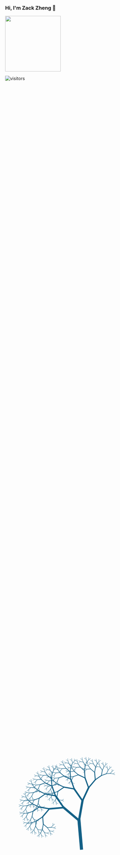 ### Hi, I'm Zack Zheng 👋

<a href="https://github.com/AVS1508">
  <!-- <img height="180em" src="https://github-readme-stats.vercel.app/api?username=ZackZheng-xy&theme=buefy&show_icons=true" /> -->
  <img height="180em" src="https://github-readme-stats.vercel.app/api/top-langs/?username=ZackZheng-xy&theme=buefy&layout=compact" />
</a>   


<html lang="en">
<head>

  <style>
    .trunk, .trunk div {
    background: #136086;
    /*border-radius:$w;*/
    width: 100px;
    height: 10px;
    position: absolute;
    right:10%;
    top:70%;
    margin-left: -10px;
    -webkit-animation-name: rot;
            animation-name: rot;
    -webkit-animation-duration: 2.02s;
            animation-duration: 2.02s;
    -webkit-animation-iteration-count: infinite;
            animation-iteration-count: infinite;
    -webkit-animation-direction: alternate;
            animation-direction: alternate;
    -webkit-transform-origin: 5px 5px;
        -ms-transform-origin: 5px 5px;
            transform-origin: 5px 5px;
    -webkit-animation-timing-function: ease-in-out;
            animation-timing-function: ease-in-out;

}
.trunk.trunk, .trunk div.trunk {
    bottom: 0;
    left: 50%;
    -webkit-animation-name: rot-root;
            animation-name: rot-root;
    -webkit-animation-duration: 2.5s;
            animation-duration: 2.5s;
}
.trunk > div, .trunk div > div {
    /*opacity:0.9;*/
    top: 0;
    left: 100px;
    -webkit-animation-duration: calc(inherit / 2);
            animation-duration: calc(inherit / 2);
    /* don't works  */
}
.trunk > div:nth-child(2), .trunk div > div:nth-child(2) {
    /*animation-duration:15s;*/
    -webkit-animation-name: rot-inv;
            animation-name: rot-inv;
    -webkit-animation-duration: 1.7s;
            animation-duration: 1.7s;
}

@-webkit-keyframes rot {
    from {
      -webkit-transform: rotate(15deg) scale(0.72);
              transform: rotate(15deg) scale(0.72);
    }
    to {
      -webkit-transform: rotate(45deg) scale(0.72);
              transform: rotate(45deg) scale(0.72);
    }
}

@keyframes rot {
    from {
      -webkit-transform: rotate(15deg) scale(0.72);
              transform: rotate(15deg) scale(0.72);
    }
    to {
      -webkit-transform: rotate(45deg) scale(0.72);
              transform: rotate(45deg) scale(0.72);
    }
}
@-webkit-keyframes rot-inv {
    from {
      -webkit-transform: rotate(-45deg) scale(0.72);
              transform: rotate(-45deg) scale(0.72);
    }
    to {
      -webkit-transform: rotate(-15deg) scale(0.72);
              transform: rotate(-15deg) scale(0.72);
    }
}
@keyframes rot-inv {
    from {
      -webkit-transform: rotate(-45deg) scale(0.72);
              transform: rotate(-45deg) scale(0.72);
    }
    to {
      -webkit-transform: rotate(-15deg) scale(0.72);
              transform: rotate(-15deg) scale(0.72);
    }
}
@-webkit-keyframes rot-root {
    from {
      -webkit-transform: rotate(-95deg);
              transform: rotate(-95deg);
    }
    to {
      -webkit-transform: rotate(-85deg);
              transform: rotate(-85deg);
    }
}
@keyframes rot-root {
    from {
      -webkit-transform: rotate(-95deg);
              transform: rotate(-95deg);
    }
    to {
      -webkit-transform: rotate(-85deg);
              transform: rotate(-85deg);
    }
}
  </style>
</head>
<body>
<!-- 代码部分begin -->
<div class="trunk"><div><div><div><div><div><div><div><div></div><div></div></div><div><div></div><div></div></div></div><div><div><div></div><div></div></div><div><div></div><div></div></div></div></div><div><div><div><div></div><div></div></div><div><div></div><div></div></div></div><div><div><div></div><div></div></div><div><div></div><div></div></div></div></div></div><div><div><div><div><div></div><div></div></div><div><div></div><div></div></div></div><div><div><div></div><div></div></div><div><div></div><div></div></div></div></div><div><div><div><div></div><div></div></div><div><div></div><div></div></div></div><div><div><div></div><div></div></div><div><div></div><div></div></div></div></div></div></div><div><div><div><div><div><div></div><div></div></div><div><div></div><div></div></div></div><div><div><div></div><div></div></div><div><div></div><div></div></div></div></div><div><div><div><div></div><div></div></div><div><div></div><div></div></div></div><div><div><div></div><div></div></div><div><div></div><div></div></div></div></div></div><div><div><div><div><div></div><div></div></div><div><div></div><div></div></div></div><div><div><div></div><div></div></div><div><div></div><div></div></div></div></div><div><div><div><div></div><div></div></div><div><div></div><div></div></div></div><div><div><div></div><div></div></div><div><div></div><div></div></div></div></div></div></div></div><div><div><div><div><div><div><div></div><div></div></div><div><div></div><div></div></div></div><div><div><div></div><div></div></div><div><div></div><div></div></div></div></div><div><div><div><div></div><div></div></div><div><div></div><div></div></div></div><div><div><div></div><div></div></div><div><div></div><div></div></div></div></div></div><div><div><div><div><div></div><div></div></div><div><div></div><div></div></div></div><div><div><div></div><div></div></div><div><div></div><div></div></div></div></div><div><div><div><div></div><div></div></div><div><div></div><div></div></div></div><div><div><div></div><div></div></div><div><div></div><div></div></div></div></div></div></div><div><div><div><div><div><div></div><div></div></div><div><div></div><div></div></div></div><div><div><div></div><div></div></div><div><div></div><div></div></div></div></div><div><div><div><div></div><div></div></div><div><div></div><div></div></div></div><div><div><div></div><div></div></div><div><div></div><div></div></div></div></div></div><div><div><div><div><div></div><div></div></div><div><div></div><div></div></div></div><div><div><div></div><div></div></div><div><div></div><div></div></div></div></div><div><div><div><div></div><div></div></div><div><div></div><div></div></div></div><div><div><div></div><div></div></div><div><div></div><div></div></div></div></div></div></div></div></div><div><div><div><div><div><div><div><div></div><div></div></div><div><div></div><div></div></div></div><div><div><div></div><div></div></div><div><div></div><div></div></div></div></div><div><div><div><div></div><div></div></div><div><div></div><div></div></div></div><div><div><div></div><div></div></div><div><div></div><div></div></div></div></div></div><div><div><div><div><div></div><div></div></div><div><div></div><div></div></div></div><div><div><div></div><div></div></div><div><div></div><div></div></div></div></div><div><div><div><div></div><div></div></div><div><div></div><div></div></div></div><div><div><div></div><div></div></div><div><div></div><div></div></div></div></div></div></div><div><div><div><div><div><div></div><div></div></div><div><div></div><div></div></div></div><div><div><div></div><div></div></div><div><div></div><div></div></div></div></div><div><div><div><div></div><div></div></div><div><div></div><div></div></div></div><div><div><div></div><div></div></div><div><div></div><div></div></div></div></div></div><div><div><div><div><div></div><div></div></div><div><div></div><div></div></div></div><div><div><div></div><div></div></div><div><div></div><div></div></div></div></div><div><div><div><div></div><div></div></div><div><div></div><div></div></div></div><div><div><div></div><div></div></div><div><div></div><div></div></div></div></div></div></div></div><div><div><div><div><div><div><div></div><div></div></div><div><div></div><div></div></div></div><div><div><div></div><div></div></div><div><div></div><div></div></div></div></div><div><div><div><div></div><div></div></div><div><div></div><div></div></div></div><div><div><div></div><div></div></div><div><div></div><div></div></div></div></div></div><div><div><div><div><div></div><div></div></div><div><div></div><div></div></div></div><div><div><div></div><div></div></div><div><div></div><div></div></div></div></div><div><div><div><div></div><div></div></div><div><div></div><div></div></div></div><div><div><div></div><div></div></div><div><div></div><div></div></div></div></div></div></div><div><div><div><div><div><div></div><div></div></div><div><div></div><div></div></div></div><div><div><div></div><div></div></div><div><div></div><div></div></div></div></div><div><div><div><div></div><div></div></div><div><div></div><div></div></div></div><div><div><div></div><div></div></div><div><div></div><div></div></div></div></div></div><div><div><div><div><div></div><div></div></div><div><div></div><div></div></div></div><div><div><div></div><div></div></div><div><div></div><div></div></div></div></div><div><div><div><div></div><div></div></div><div><div></div><div></div></div></div><div><div><div></div><div></div></div><div><div></div><div></div></div></div></div></div></div></div></div></div>
<!-- 代码部分end -->
</body>
</html>


![visitors](https://visitor-badge.glitch.me/badge?page_id=ZackZheng-xy.ZackZheng-xy)
